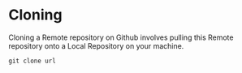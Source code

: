 # Cloning

Cloning a Remote repository on Github involves pulling this Remote repository onto a Local Repository on your machine.
```git
git clone url
```